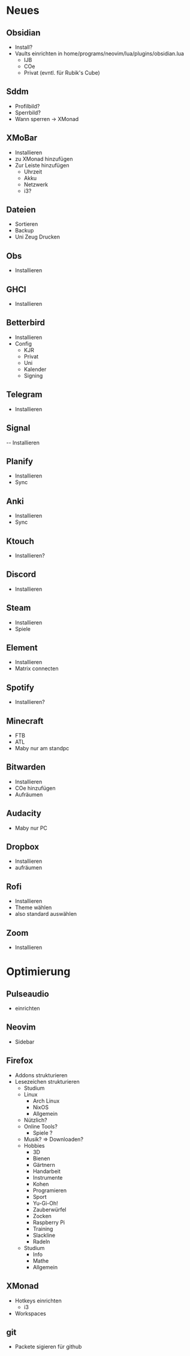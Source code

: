 # Neues

## Obsidian

- Install?
- Vaults einrichten in home/programs/neovim/lua/plugins/obsidian.lua
  - IJB
  - COe
  - Privat (evntl. für Rubik's Cube)

## Sddm

- Profilbild?
- Sperrbild?
- Wann sperren -> XMonad

## XMoBar

- Installieren
- zu XMonad hinzufügen
- Zur Leiste hinzufügen
  - Uhrzeit
  - Akku
  - Netzwerk
  - i3?

## Dateien

- Sortieren
- Backup
- Uni Zeug Drucken

## Obs

- Installieren

## GHCI

- Installieren

## Betterbird

- Installieren
- Config
  - KJR
  - Privat
  - Uni
  - Kalender
  - Signing

## Telegram

- Installieren

## Signal

-- Installieren

## Planify

- Installieren
- Sync

## Anki

- Installieren
- Sync

## Ktouch

- Installieren?

## Discord

- Installieren

## Steam

- Installieren
- Spiele

## Element

- Installieren
- Matrix connecten

## Spotify

- Installieren?

## Minecraft

- FTB
- ATL
- Maby nur am standpc

## Bitwarden

- Installieren
- COe hinzufügen
- Aufräumen

## Audacity

- Maby nur PC

## Dropbox

- Installieren
- aufräumen

## Rofi

- Installieren
- Theme wählen
- also standard auswählen

## Zoom

- Installieren

# Optimierung

## Pulseaudio

- einrichten

## Neovim

- Sidebar

## Firefox

- Addons strukturieren
- Lesezeichen strukturieren
  - Studium
  - Linux
    - Arch Linux
    - NixOS
    - Allgemein
  - Nützlich?
  - Online Tools?
    - Spiele ?
  - Musik? => Downloaden?
  - Hobbies
    - 3D
    - Bienen
    - Gärtnern
    - Handarbeit
    - Instrumente
    - Kohen
    - Programieren
    - Sport
    - Yu-Gi-Oh!
    - Zauberwürfel
    - Zocken
    - Raspberry Pi
    - Training
    - Slackline
    - Radeln
  - Studium
    - Info
    - Mathe
    - Allgemein

## XMonad

- Hotkeys einrichten
  - i3
- Workspaces

## git

- Packete sigieren für github
